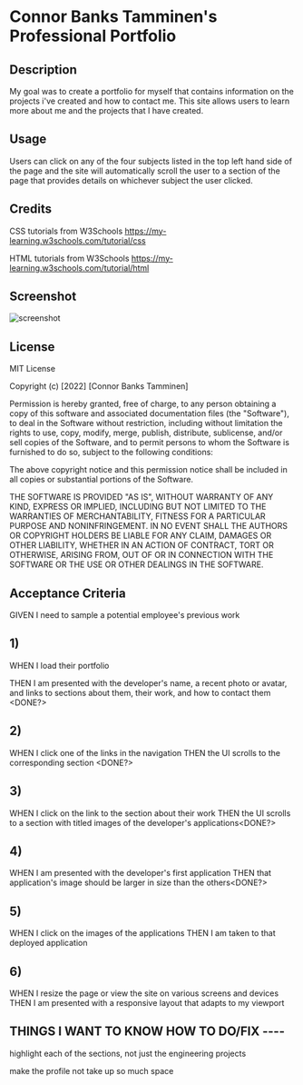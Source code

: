# Connor Banks Tamminen's Professional Portfolio

## Description

My goal was to create a portfolio for myself that contains information on the projects i've created and how to contact me.
This site allows users to learn more about me and the projects that I have created.

## Usage

Users can click on any of the four subjects listed in the top left hand side of the page and the site will automatically scroll the user to a section of the page that provides details on whichever subject the user clicked.

## Credits

CSS tutorials from W3Schools https://my-learning.w3schools.com/tutorial/css

HTML tutorials from W3Schools https://my-learning.w3schools.com/tutorial/html

## Screenshot

<img title="screenshot" src="assets/images/Preview.png">
 
## License

MIT License

Copyright (c) [2022] [Connor Banks Tamminen]

Permission is hereby granted, free of charge, to any person obtaining a copy
of this software and associated documentation files (the "Software"), to deal
in the Software without restriction, including without limitation the rights
to use, copy, modify, merge, publish, distribute, sublicense, and/or sell
copies of the Software, and to permit persons to whom the Software is
furnished to do so, subject to the following conditions:

The above copyright notice and this permission notice shall be included in all
copies or substantial portions of the Software.

THE SOFTWARE IS PROVIDED "AS IS", WITHOUT WARRANTY OF ANY KIND, EXPRESS OR
IMPLIED, INCLUDING BUT NOT LIMITED TO THE WARRANTIES OF MERCHANTABILITY,
FITNESS FOR A PARTICULAR PURPOSE AND NONINFRINGEMENT. IN NO EVENT SHALL THE
AUTHORS OR COPYRIGHT HOLDERS BE LIABLE FOR ANY CLAIM, DAMAGES OR OTHER
LIABILITY, WHETHER IN AN ACTION OF CONTRACT, TORT OR OTHERWISE, ARISING FROM,
OUT OF OR IN CONNECTION WITH THE SOFTWARE OR THE USE OR OTHER DEALINGS IN THE
SOFTWARE.











## Acceptance Criteria
GIVEN I need to sample a potential employee's previous work

## 1) 
WHEN I load their portfolio

THEN I am presented with the developer's name, a recent photo or avatar, and links to sections about them, their work, and how to contact them <DONE?>

## 2) 
WHEN I click one of the links in the navigation
THEN the UI scrolls to the corresponding section <DONE?>

## 3) 
WHEN I click on the link to the section about their work
THEN the UI scrolls to a section with titled images of the developer's applications<DONE?>

## 4)
WHEN I am presented with the developer's first application
THEN that application's image should be larger in size than the others<DONE?>

## 5)
WHEN I click on the images of the applications
THEN I am taken to that deployed application<DONE>

## 6)
WHEN I resize the page or view the site on various screens and devices
THEN I am presented with a responsive layout that adapts to my viewport

## THINGS I WANT TO KNOW HOW TO DO/FIX ----

highlight each of the sections, not just the engineering projects

make the profile not take up so much space